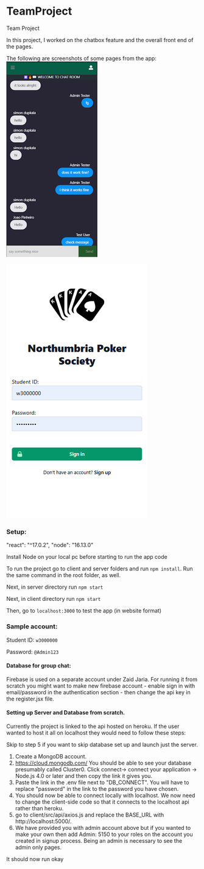 # TeamProject
Team Project

In this project, I worked on the chatbox feature and the overall front end of the pages.

The following are screenshots of some pages from the app:
![Alt Text](chatbox-ss.png)

![Alt Text](login-ss.png)


### Setup:

 "react": "^17.0.2",
 "node": "16.13.0"

Install Node on your local pc before starting to run the app code

To run the project go to client and server folders and run ```npm install```. Run the same command in the root folder, as well.

Next, in server directory run ```npm start```

Next, in client directory run ```npm start```

Then, go to ```localhost:3000``` to test the app (in website format)

### Sample account:

Student ID: ```w3000000```

Password: ```@Admin123```

#### Database for group chat:

Firebase is used on a separate account under Zaid Jaria. For running it from scratch you might want to make new firebase account - enable sign in with email/password in the authentication section - then change the api key in the register.jsx file.

#### Setting up Server and Database from scratch.

Currently the project is linked to the api hosted on heroku. If the user wanted to host it all on localhost they would need to follow these steps:

Skip to step 5 if you want to skip database set up and launch just the server.

1) Create a MongoDB account.
2) https://cloud.mongodb.com/ You should be able to see your database presumably called Cluster0. Click connect-> connect your application -> Node.js 4.0 or later and then copy the link it gives you.
3) Paste the link in the .env file next to "DB_CONNECT". You will have to replace "password" in the link to the password you have chosen.
4) You should now be able to connect locally with localhost. We now need to change the client-side code so that it connects to the localhost api rather than heroku.
5) go to client/src/api/axios.js and replace the BASE_URL with http://localhost:5000/.
6) We have provided you with admin account above but if you wanted to make your own then add Admin: 5150 to your roles on the account you created in signup process. Being an admin is necessary to see the admin only pages.

It should now run okay
